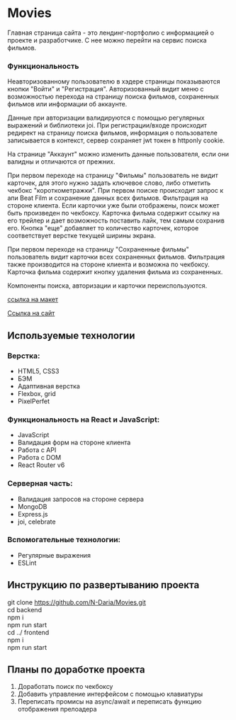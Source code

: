 # Movies

Главная страница сайта - это лендинг-портфолио с информацией о проекте и разработчике. С нее можно перейти на сервис поиска фильмов. 

### Функциональность

Неавторизованному пользователю в хэдере страницы показываются кнопки "Войти" и "Регистрация". Авторизованный видит меню с возможностью перехода на страницу поиска фильмов, сохраненных фильмов или информации об аккаунте. 

Данные при авторизации валидируются с помощью регулярных выражений и библиотеки joi. При регистрации/входе происходит редирект на страницу поиска фильмов, информация о пользователе записывается в контекст, сервер сохраняет jwt токен в httponly cookie. 

На странице "Аккаунт" можно изменить данные пользователя, если они валидны и отличаются от прежних. 

При первом переходе на страницу "Фильмы" пользователь не видит карточек, для этого нужно задать ключевое слово, либо отметить чекбокс "короткометражки". При первом поиске происходит запрос к апи Beat Film и сохранение данных всех фильмов. Фильтрация на стороне клиента. Если карточки уже были отображены, поиск может быть произведен по чекбоксу. Карточка фильма содержит ссылку на его трейлер и дает возможность поставить лайк, тем самым сохранив его. Кнопка "еще" добавляет то количество карточек, которое соответствует верстке текущей ширины экрана.

При первом переходе на страницу "Сохраненные фильмы" пользователь видит карточки всех сохраненных фильмов. Фильтрация также производится на стороне клиента и возможна по чекбоксу. Карточка фильма содержит кнопку удаления фильма из сохраненных.

Компоненты поиска, авторизации и карточки переиспользуются.

[ссылка на макет](https://disk.yandex.ru/d/RCu_TGSGvyL0eQ)

[Ссылка на сайт](http://movies.daria.nomoredomains.icu)

## Используемые технологии

### Верстка:

 * HTML5, CSS3
 * БЭМ
 * Адаптивная верстка
 * Flexbox, grid
 * PixelPerfet

### Функциональность на React и JavaScript:

 * JavaScript
 * Валидация форм на стороне клиента
 * Работа с API
 * Работа с DOM
 * React Router v6
 
 ### Серверная часть:

 * Валидация запросов на стороне сервера
 * MongoDB
 * Express.js
 * joi, celebrate

 ### Вспомогательные технологии:

 * Регулярные выражения
 * ESLint

## Инструкцию по развертыванию проекта

git clone https://github.com/N-Daria/Movies.git  
cd backend  
npm i  
npm run start  
cd ../ frontend  
npm i  
npm run start 

## Планы по доработке проекта

1. Доработать поиск по чекбоксу
2. Добавить управление интерфейсом с помощью клавиатуры
3. Переписать промисы на async/await и переписать функцию отображения прелоадера
